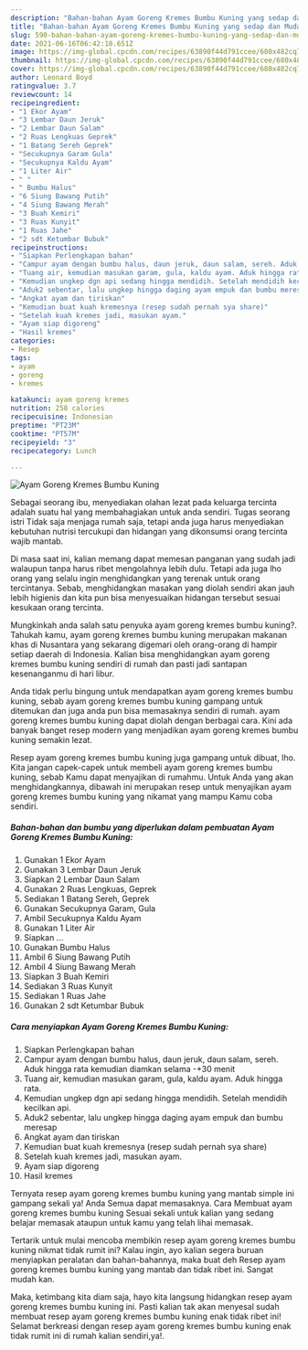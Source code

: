 ```yaml
---
description: "Bahan-bahan Ayam Goreng Kremes Bumbu Kuning yang sedap dan Mudah Dibuat"
title: "Bahan-bahan Ayam Goreng Kremes Bumbu Kuning yang sedap dan Mudah Dibuat"
slug: 590-bahan-bahan-ayam-goreng-kremes-bumbu-kuning-yang-sedap-dan-mudah-dibuat
date: 2021-06-16T06:42:18.651Z
image: https://img-global.cpcdn.com/recipes/63890f44d791ccee/680x482cq70/ayam-goreng-kremes-bumbu-kuning-foto-resep-utama.jpg
thumbnail: https://img-global.cpcdn.com/recipes/63890f44d791ccee/680x482cq70/ayam-goreng-kremes-bumbu-kuning-foto-resep-utama.jpg
cover: https://img-global.cpcdn.com/recipes/63890f44d791ccee/680x482cq70/ayam-goreng-kremes-bumbu-kuning-foto-resep-utama.jpg
author: Leonard Boyd
ratingvalue: 3.7
reviewcount: 14
recipeingredient:
- "1 Ekor Ayam"
- "3 Lembar Daun Jeruk"
- "2 Lembar Daun Salam"
- "2 Ruas Lengkuas Geprek"
- "1 Batang Sereh Geprek"
- "Secukupnya Garam Gula"
- "Secukupnya Kaldu Ayam"
- "1 Liter Air"
- " "
- " Bumbu Halus"
- "6 Siung Bawang Putih"
- "4 Siung Bawang Merah"
- "3 Buah Kemiri"
- "3 Ruas Kunyit"
- "1 Ruas Jahe"
- "2 sdt Ketumbar Bubuk"
recipeinstructions:
- "Siapkan Perlengkapan bahan"
- "Campur ayam dengan bumbu halus, daun jeruk, daun salam, sereh. Aduk hingga rata kemudian diamkan selama -+30 menit"
- "Tuang air, kemudian masukan garam, gula, kaldu ayam. Aduk hingga rata."
- "Kemudian ungkep dgn api sedang hingga mendidih. Setelah mendidih kecilkan api."
- "Aduk2 sebentar, lalu ungkep hingga daging ayam empuk dan bumbu meresap"
- "Angkat ayam dan tiriskan"
- "Kemudian buat kuah kremesnya (resep sudah pernah sya share)"
- "Setelah kuah kremes jadi, masukan ayam."
- "Ayam siap digoreng"
- "Hasil kremes"
categories:
- Resep
tags:
- ayam
- goreng
- kremes

katakunci: ayam goreng kremes 
nutrition: 258 calories
recipecuisine: Indonesian
preptime: "PT23M"
cooktime: "PT57M"
recipeyield: "3"
recipecategory: Lunch

---
```



![Ayam Goreng Kremes Bumbu Kuning](https://img-global.cpcdn.com/recipes/63890f44d791ccee/680x482cq70/ayam-goreng-kremes-bumbu-kuning-foto-resep-utama.jpg)

Sebagai seorang ibu, menyediakan olahan lezat pada keluarga tercinta adalah suatu hal yang membahagiakan untuk anda sendiri. Tugas seorang istri Tidak saja menjaga rumah saja, tetapi anda juga harus menyediakan kebutuhan nutrisi tercukupi dan hidangan yang dikonsumsi orang tercinta wajib mantab.

Di masa  saat ini, kalian memang dapat memesan panganan yang sudah jadi walaupun tanpa harus ribet mengolahnya lebih dulu. Tetapi ada juga lho orang yang selalu ingin menghidangkan yang terenak untuk orang tercintanya. Sebab, menghidangkan masakan yang diolah sendiri akan jauh lebih higienis dan kita pun bisa menyesuaikan hidangan tersebut sesuai kesukaan orang tercinta. 



Mungkinkah anda salah satu penyuka ayam goreng kremes bumbu kuning?. Tahukah kamu, ayam goreng kremes bumbu kuning merupakan makanan khas di Nusantara yang sekarang digemari oleh orang-orang di hampir setiap daerah di Indonesia. Kalian bisa menghidangkan ayam goreng kremes bumbu kuning sendiri di rumah dan pasti jadi santapan kesenanganmu di hari libur.

Anda tidak perlu bingung untuk mendapatkan ayam goreng kremes bumbu kuning, sebab ayam goreng kremes bumbu kuning gampang untuk ditemukan dan juga anda pun bisa memasaknya sendiri di rumah. ayam goreng kremes bumbu kuning dapat diolah dengan berbagai cara. Kini ada banyak banget resep modern yang menjadikan ayam goreng kremes bumbu kuning semakin lezat.

Resep ayam goreng kremes bumbu kuning juga gampang untuk dibuat, lho. Kita jangan capek-capek untuk membeli ayam goreng kremes bumbu kuning, sebab Kamu dapat menyajikan di rumahmu. Untuk Anda yang akan menghidangkannya, dibawah ini merupakan resep untuk menyajikan ayam goreng kremes bumbu kuning yang nikamat yang mampu Kamu coba sendiri.

<!--inarticleads1-->

##### Bahan-bahan dan bumbu yang diperlukan dalam pembuatan Ayam Goreng Kremes Bumbu Kuning:

1. Gunakan 1 Ekor Ayam
1. Gunakan 3 Lembar Daun Jeruk
1. Siapkan 2 Lembar Daun Salam
1. Gunakan 2 Ruas Lengkuas, Geprek
1. Sediakan 1 Batang Sereh, Geprek
1. Gunakan Secukupnya Garam, Gula
1. Ambil Secukupnya Kaldu Ayam
1. Gunakan 1 Liter Air
1. Siapkan  ...
1. Gunakan  Bumbu Halus
1. Ambil 6 Siung Bawang Putih
1. Ambil 4 Siung Bawang Merah
1. Siapkan 3 Buah Kemiri
1. Sediakan 3 Ruas Kunyit
1. Sediakan 1 Ruas Jahe
1. Gunakan 2 sdt Ketumbar Bubuk




<!--inarticleads2-->

##### Cara menyiapkan Ayam Goreng Kremes Bumbu Kuning:

1. Siapkan Perlengkapan bahan
1. Campur ayam dengan bumbu halus, daun jeruk, daun salam, sereh. Aduk hingga rata kemudian diamkan selama -+30 menit
1. Tuang air, kemudian masukan garam, gula, kaldu ayam. Aduk hingga rata.
1. Kemudian ungkep dgn api sedang hingga mendidih. Setelah mendidih kecilkan api.
1. Aduk2 sebentar, lalu ungkep hingga daging ayam empuk dan bumbu meresap
1. Angkat ayam dan tiriskan
1. Kemudian buat kuah kremesnya (resep sudah pernah sya share)
1. Setelah kuah kremes jadi, masukan ayam.
1. Ayam siap digoreng
1. Hasil kremes




Ternyata resep ayam goreng kremes bumbu kuning yang mantab simple ini gampang sekali ya! Anda Semua dapat memasaknya. Cara Membuat ayam goreng kremes bumbu kuning Sesuai sekali untuk kalian yang sedang belajar memasak ataupun untuk kamu yang telah lihai memasak.

Tertarik untuk mulai mencoba membikin resep ayam goreng kremes bumbu kuning nikmat tidak rumit ini? Kalau ingin, ayo kalian segera buruan menyiapkan peralatan dan bahan-bahannya, maka buat deh Resep ayam goreng kremes bumbu kuning yang mantab dan tidak ribet ini. Sangat mudah kan. 

Maka, ketimbang kita diam saja, hayo kita langsung hidangkan resep ayam goreng kremes bumbu kuning ini. Pasti kalian tak akan menyesal sudah membuat resep ayam goreng kremes bumbu kuning enak tidak ribet ini! Selamat berkreasi dengan resep ayam goreng kremes bumbu kuning enak tidak rumit ini di rumah kalian sendiri,ya!.

